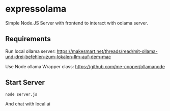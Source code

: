 # expressolama
Simple Node.JS Server with frontend to interact with oolama server.




## Requirements

Run local ollama server:
https://makesmart.net/threads/read/mit-ollama-und-drei-befehlen-zum-lokalen-llm-auf-dem-mac

Use Node ollama Wrapper class:
https://github.com/me-cooper/ollamanode


## Start Server


```shell
node server.js
```


And chat with local ai